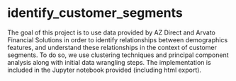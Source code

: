 # identify_customer_segments

The goal of this project is to use data provided by AZ Direct and Arvato Financial Solutions in order to identify relationships between demographics features, and understand these relationships in the context of customer segments. To do so, we use clustering techniques and principal component analysis along with initial data wrangling steps. The implementation is included in the Jupyter notebook provided (including html export).
